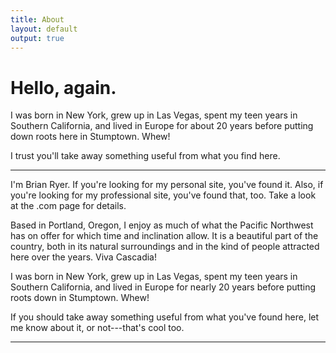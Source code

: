 ```yaml
---
title: About
layout: default
output: true
---
```


# Hello, again.

I was born in New York, grew up in Las Vegas, spent my teen years in Southern California, and lived in Europe for about 20 years before putting down roots here in Stumptown. Whew!

I trust you'll take away something useful from what you find here. 

------------------------------------------------------------------------

I'm Brian Ryer. If you're looking for my personal site, you've found it. Also, if you're looking for my professional site, you've found that, too. Take a look at the .com page for details.

Based in Portland, Oregon, I enjoy as much of what the Pacific Northwest has on offer for which time and inclination allow. It is a beautiful part of the country, both in its natural surroundings and in the kind of people attracted here over the years. Viva Cascadia!

I was born in New York, grew up in Las Vegas, spent my teen years in Southern California, and lived in Europe for nearly 20 years before putting roots down in Stumptown. Whew!

If you should take away something useful from what you've found here, let me know about it, or not---that's cool too.

------------------------------------------------------------------------
